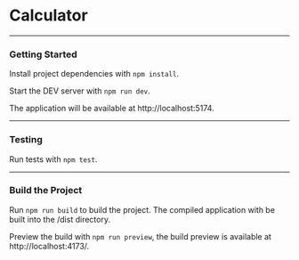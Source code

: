 # Calculator

---

### Getting Started

Install project dependencies with `npm install`.

Start the DEV server with `npm run dev`.

The application will be available at http://localhost:5174.

---

### Testing

Run tests with `npm test`.

---

### Build the Project

Run `npm run build` to build the project. The compiled application with be built into the /dist directory.

Preview the build with `npm run preview`, the build preview is available at http://localhost:4173/.